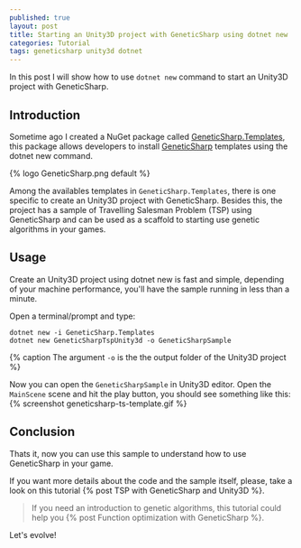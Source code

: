 ```yaml
---
published: true
layout: post
title: Starting an Unity3D project with GeneticSharp using dotnet new 
categories: Tutorial
tags: geneticsharp unity3d dotnet
---
```


In this post I will show how to use `dotnet new` command to start an Unity3D project with GeneticSharp.
 
## Introduction
Sometime ago I created a NuGet package called [GeneticSharp.Templates](/dotnet-new-templates-for-GeneticSharp), this package allows developers to install [GeneticSharp](https://github.com/giacomelli/GeneticSharp) templates using the dotnet new command.

{% logo GeneticSharp.png default %}

Among the availables templates in `GeneticSharp.Templates`, there is one specific to create an Unity3D project with GeneticSharp. Besides this, the project has a sample of Travelling Salesman Problem (TSP) using GeneticSharp and can be used as a scaffold to starting use genetic algorithms in your games.


## Usage
Create an Unity3D project using dotnet new is fast and simple, depending of your machine performance, you'll have the sample running in less than a minute.

Open a terminal/prompt and type:

```shell
dotnet new -i GeneticSharp.Templates
dotnet new GeneticSharpTspUnity3d -o GeneticSharpSample
```
{% caption The argument `-o` is the the output folder of the Unity3D project %}

Now you can open the `GeneticSharpSample` in Unity3D editor.
Open the `MainScene` scene and hit the play button, you should see something like this:
{% screenshot geneticsharp-ts-template.gif %}

## Conclusion
Thats it, now you can use this sample to understand how to use GeneticSharp in your game. 

If you want more details about the code and the sample itself, please, take a look on this tutorial {% post TSP with GeneticSharp and Unity3D %}.

> If you need an introduction to genetic algorithms, this tutorial could help you {% post Function optimization with GeneticSharp %}.


Let's evolve!